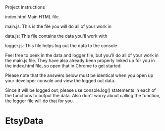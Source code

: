 Project Instructions


index.html Main HTML file.

main.js: This is the file you will do all of your work in

data.js: This file contains the data you'll work with

logger.js: This file helps log out the data to the console

Feel free to peek in the data and logger file, but you'll do all of your work in the main.js file. They have also already been properly linked up for you in the index.html file, so open that in Chrome to get started.


Please note that the answers below must be identical when you open up your developer console and view the logged out data.

Since it will be logged out, please use console.log() statements in each of the functions to output the data. Also don't worry about calling the function, the logger file will do that for you.
# EtsyData
